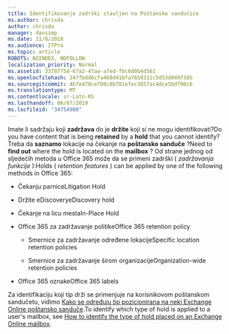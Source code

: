 ```yaml
---
title: Identifikovanje zadrški stavljen na Poštanske sandučiće
ms.author: chrisda
author: chrisda
manager: dansimp
ms.date: 11/8/2018
ms.audience: ITPro
ms.topic: article
ROBOTS: NOINDEX, NOFOLLOW
localization_priority: Normal
ms.assetid: 3378775d-67a2-47aa-a7ed-fbc6d0b4d561
ms.openlocfilehash: 247fbdd6cfa468d416fa7659311c5d53d049f38b
ms.sourcegitcommit: 4b7e478ce700c0b781efec3857ac4dce5bdf00c6
ms.translationtype: MT
ms.contentlocale: sr-Latn-RS
ms.lasthandoff: 06/07/2019
ms.locfileid: "34754980"
---
```

<span data-ttu-id="4387a-102">Imate li sadržaju koji **zadržava** do je **držite** koji si ne mogu identifikovati?</span><span class="sxs-lookup"><span data-stu-id="4387a-102">Do you have content that is being **retained** by a **hold** that you cannot identify?</span></span> <span data-ttu-id="4387a-103">Treba da **saznamo** lokacije na čekanje na **poštansko sanduče** ?</span><span class="sxs-lookup"><span data-stu-id="4387a-103">Need to **find out** where the hold is located on the **mailbox** ?</span></span> <span data-ttu-id="4387a-104">Od strane jednog od sljedećih metoda u Office 365 može da se primeni zadrški ( *zadržavanja funkcije* ):</span><span class="sxs-lookup"><span data-stu-id="4387a-104">Holds (  *retention features*  ) can be applied by one of the following methods in Office 365:</span></span> 
  
- <span data-ttu-id="4387a-105">Čekanju parnice</span><span class="sxs-lookup"><span data-stu-id="4387a-105">Litigation Hold</span></span> 
    
- <span data-ttu-id="4387a-106">Držite eDiscovery</span><span class="sxs-lookup"><span data-stu-id="4387a-106">eDiscovery hold</span></span>
    
- <span data-ttu-id="4387a-107">Čekanje na licu mesta</span><span class="sxs-lookup"><span data-stu-id="4387a-107">In-Place Hold</span></span>
    
- <span data-ttu-id="4387a-108">Office 365 za zadržavanje politike</span><span class="sxs-lookup"><span data-stu-id="4387a-108">Office 365 retention policy</span></span> 
    
  - <span data-ttu-id="4387a-109">Smernice za zadržavanje određene lokacije</span><span class="sxs-lookup"><span data-stu-id="4387a-109">Specific location retention policies</span></span>
    
  - <span data-ttu-id="4387a-110">Smernice za zadržavanje širom organizacije</span><span class="sxs-lookup"><span data-stu-id="4387a-110">Organization-wide retention policies</span></span>
    
- <span data-ttu-id="4387a-111">Office 365 oznake</span><span class="sxs-lookup"><span data-stu-id="4387a-111">Office 365 labels</span></span>
    
<span data-ttu-id="4387a-112">Za identifikaciju koji tip drži se primenjuje na korisnikovom poštanskom sandučetu, vidimo [Kako se određuju tip pozicionirana na neki Exchange Online poštansko sanduče](https://docs.microsoft.com/office365/securitycompliance/identify-a-hold-on-an-exchange-online-mailbox).</span><span class="sxs-lookup"><span data-stu-id="4387a-112">To identify which type of hold is applied to a user's mailbox, see [How to identify the type of hold placed on an Exchange Online mailbox](https://docs.microsoft.com/office365/securitycompliance/identify-a-hold-on-an-exchange-online-mailbox).</span></span>
  

